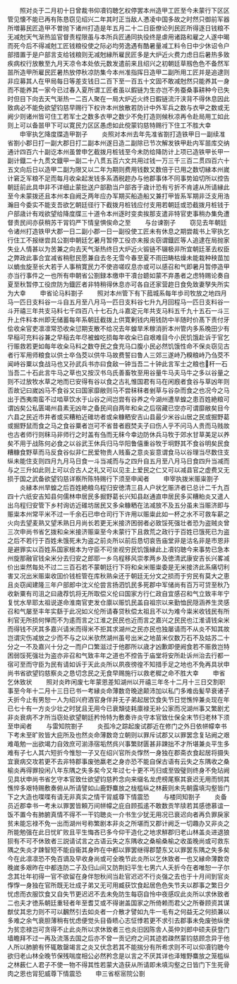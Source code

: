 <!-- { "loadSidebar": true } -->
　　照对炎于二月初十日曾裁书仰凟钧聴乞权停罢本州造甲工匠至今未蒙行下区区管见懐不能已再有陈恳窃见绍兴二年其时正当敌人慿凌中国多故之时然只御前军器所増募民匠造甲不曽抛下诸州打造是年五月二十二日臣僚论列民匠所得逐日钱粮不无减尅天气渐热监官督责程限虽与本所兵匠通同执役终是虐用诸路和雇之人遂中暍而死今后不得减尅工匠钱粮役使之际必均劳逸遇有酷暑量减工料令日中少休诏令户部措置于是户部言支给钱粮则无减尅縁所雇民匠多是大炉近火费力虑日后暑热多致疾病权行放散至九月天凉令本处依元数发遣前来且绍兴之初朝廷草剏色色不备然军噐所造甲所雇民匠暑热放停秋凉防集今本州准指挥日造甲二副所用工匠并是追逮则非应募其人在甲局每日等差支钱日二百下至一百五十文固不敢减尅然只能养其一身而不能养其一家今已过春入夏所谓工匠者虽以鍜链为生亦岂不务蚕桑事耕种今已失时但目下向去天气渐热一二百人聚在一局大炉近火终日鍜链流汗浃背不得休息因此致病必不能免欲望钧慈早赐行下权许本州放散若防计中外军兵之数与衣甲之数或无阙少则诸州皆可住工若军士之数多衣甲之数少不免打造则候秋凉再令赴局用工如此则上可以备噐甲下可以寛民力区区愚虑如此傥蒙钧慈特赐行下住工不胜大幸
　　申宰执乞降度牒造甲劄子
　　炎照对本州去年先准省劄打造铁甲日一副续准省劄小郡日打一副大郡日打二副本州遂日造二副除已节次解发铁甲赴内军噐库交纳通计四百六十副讫本州虽曽申乞截拨月桩钱至今未防给降防计上项已造铁甲长甲一副计鐡二十九贯文鐡甲一副二十八贯五百六文共用过钱一万三千三百二贯四百六十五文向后日以造甲二副为限又以二年为期则费用钱数又数倍于已用之数切縁本州嵗计窘乏军粮不足而每月收籴起发钱多系酒税趂办与他郡事体不同事势廹切所以控告朝廷前此具申非不详细止蒙批送户部勘当户部吝于歳计恐有亏折不肯遽从所请縁此至今未蒙拨还且本州本自阙乏两年应办军期买船造船又兼打甲皆系军期非泛支用浩瀚目今委实不能支吾欲乞朝廷径行下截拨月桩钱应付支用若朝廷或恐截拨月桩钱于户部歳计有戏欲望给降度牒三十道令本州逐时变卖挨那支遣非特官吏事稍办集免遭督责民间亦获稍苏干冐钧严下情皇惧俟命之至
　　与台谏劄子
　　窃见去年朝廷令诸州打造铁甲大郡一日二副小郡一日一副役使工匠未有休息之期尝裁书上宰执乞行住工不报继尝具公劄申朝廷乞暑月暂停工役亦未报炎窃谓鐡匠等人追逮在局抛家失业人情甚以为苦兼之向去天气渐热终日大炉近火锻链不辍极非所宜朝廷革去权臣之弊政此事合宜减省稍慰民愿兼自去冬无雪今春至夏不雨田畴枯燥未能栽种秧苗加以蝻虫旋至长大若于人事稍寛民力不使咨嗟叹息亦或可以感召和气即暑月暂停造甲亦当行事件之一也所有申朝省公劄録本缴申干凟台聼如蒙不弃愚者之虑特赐论奏自夏至秋暂停工役庶防为鐡匠者非特稍得休息亦可各自还家营趂日食免致妻孥失所实为大幸
　　申省论马料劄子
　　照对本州管下有下菰城系每年歩司牧放之地四月马一匹日支料谷一斗自五月至八月马一匹日支料谷七升九月回程马一匹日支料谷一斗开禧三年共支马料七千四百八十七石九斗嘉定元年共支马料五千九十五石一斗三升上件料本州即无储蓄每年系朝廷截拨上供寛剰钱内用钱防中半随时价髙下责付牙侩收籴官吏凛凛常恐收籴愆期支散不给况去年蝗旱禾稼消折本州管内多系晚田少有早稲可充料谷兼之早稲去年尽被蝗吃损每年收籴已自艰难目今小民饥饿赴诉于官乞行赈救若更如每年收籴马料之数夺民之食充马口腹小民必然饥饿性命不保炎窃见古者行军用师粮食以供士卒刍茭以供牛马故费誓曰鲁人三郊三遂峙乃糗粮峙乃刍茭不闻峙谷粟以食战马也又孙武兵书亦曰食敌一钟当吾二十钟此言军士之粮也秆一石当吾二十石此言牛马之草也又按汉书乌氏善畜牧至用谷量牛马夫马牛之多以谷量之则不过放牧水草之地而已安得有谷以食之古礼惟国君有马在闲廐者食谷与草凶年则否故记曰嵗凶马不食谷又曰国家靡敝则马不尝秣秣者剉草与谷杂而食之也况今之马出于西夷南蛮不过啮草饮水于山谷之间岂尝有谷养之今湖州遭旱蝗之患百姓絶粮可谓凶矣公私匮竭州县素无凶年之备民间自两年和籴之后宿藏已空亦可谓靡敝矣目今六县之民近市井者或买糟粕近碓坊者或籴糠粞安吉山县最少米谷山居之民或掘野葛或掘野鼠而食之马之食谷粟者岂可不省昔者廐焚夫子曰伤人乎不问马人贵而马贱故也古者师行则秣马非师行之时盖有刍而无秣今幸边防休兵马牧于郊水甘草美足以养矣不用于战陈何必食之以谷武王休兵归马华阳鲁僖重谷牧于坰野其不食谷明矣民食糟糠食野草而马反食谷似非仁民爱物贵人贱畜之意炎妄意谓食马以谷理当尽数住支纵未能住支则四月九月马日食一斗当减而与之四升自五月至八月马日食四升当减而与之三升如此则上可以合古人之礼又可以见主上爱民之仁又可以减县官之虚费又无损于国之武备欲望钧慈详察所陈特赐行下须至申闻者
　　申宰执拨米赈粜劄子
　　炎縁本州旱蝗之后百姓絶粮乌程归安徳清三县人户状乞赈济者已总计二千九百四十六纸安吉知县何儒林申居民多掘野葛长兴知县赵通直申居民多买糟粕炎又遣人出乌程归安管下乡村询访近碓坊居民又多籴糠粞在法减放不及五分虽未当赈济即与赈粜本州常平米不过一千余石已申仓司行下许用以赈粜此如一杯之水不可救车薪之火向去望麦熟又望禾熟日月尚长若更无米接济困弱者必致馁死强壮者恐为盗贼炎曾三次申尚书省乞拨和籴米接济赈粜至今未蒙行下且救荒之政行于百姓已饿死已为盗之后不若行于百姓未饿死未为盗之前炎所以前后恳切哀告庙堂非是沽名非是市恩非是避罪实以百姓系国家根本为守臣不可坐视穷民饥饿縁此上凟钧聴今来事势已急本州旋那融官钱籴米分去归安之郎耶一乡乌程移风崇孝两乡及徳清武康安吉长兴畧减价出粜然每处不过二三百石若不蒙朝廷行下将和籴米赈粜委是无米接济此系痛切利害又况出米赈粜收囬价钱桩管在库秋熟籴还于朝廷无分文之损而于穷民有莫大之恵且炎窃闻建隆三年户部郎中沈义伦尝言扬泗饥民多死郡中军储尚有百万可贷至秋乃收新粟有司沮之曰歳荐饥将无所取偿义伦曰国家方行仁政自宜感召和气立致丰年宁复忧水旱耶太祖说遂命淮南官吏发仓廪以赈饥民盖自祖宗以来勤恤民隠涵养生灵感召和气屡至丰年实繇于此况如义伦所请春贷秋偿太祖且不以为难今粜米收钱民有所利官无所损何惮而不为逺而言之江淮之民民也近而言之嘉兴之民民也江淮请钱籴米而得钱不厌其多嘉兴请米而得米不拒其求湖州之民亦民也独屡请而不从炎不知其故岂谓灾伤减放之少而不与之以米欤然湖州虽号出米之地苗米仅数万石不及姑苏二十分之一不及嘉兴十分之一而户口繁滋过于他郡所以歳才凶歉即便阙食若不赈救岂特困弱馁死强壮为盗亦非召和气致丰年之道也不控告于庙堂将安所赴诉州治去行都一宿可至而守臣为民有请如诉于天此炎所以夙夜徬徨不知措手足之地也不免再具状申尚书省欲望钧慈察炎之恳切念民之无食早赐施行以救老穉之命不胜大幸
　　申省乞休致状
　　照对炎昨闲废七年蒙恩差知湖州以开禧三年冬十二月十三日交割职事至今年十二月十三日已书一考縁炎命薄数竒晚途颠沛加以私门多难齿髪早衰诸子夭折今止有男恕一人为绍兴府酒官身伴并无子弟起居饮食失节日觉憔悴兼炎现在年已七十有一方炎少壮之时犹且无用今已衰頽徒耗廪禄无补公家而况湖州事又繁剧尤非炎衰病不才所当窃处欲望朝廷矜怜特为敷奏许炎守本官致仕保全末节归老林下须至申闻者
　　与雷知院劄子
　　炎孤冷之踪起废试郡近在修门之外日依帡幪幸书下考未至旷败皆大庇所及也然炎命薄数竒立朝则以罪斥试郡又以罪罢念复玷阙之艰难黾勉一出欲竭力自效庶可湔涤宿垢然呉兴事繁财匮甚非踈拙不才所堪兼炎平生多难有子七人其六短折今惟恕一子又在绍兴官所炎惸然一身独在郡斋衣食起居将摄失宜衰病交攻若更不去非特郡事废弛羸老之身亦恐不能自保古语有云失之东隅收之桑榆炎再得罪投闲八年东隅之失多矣今又年过七十更不丐归或至毁璧则终身不免玷阙见具状申尚书省乞守本官致仕欲望钧慈矜念向来缀名龙虎榜尾察其衰迟无用而悯其憔悴多艰特赐敷奏俯从所请譬如山鹿野麋放之栊槛纵之林薮则未先朝露填沟壑皆门下之大造也喋喋有请无非真实之情干冐威尊下情震恐
　　与楼同知劄子
　　炎备员近郡幸书一考未以罪罢皆頼万间帡幪之庇自顾孤逺不敢数贡竿牍若其感徳慕谊一饭不置今有肺腑真情不得不一干钧聴炎一介书生少犹无用况已衰迟向者再负罪戾家贫未能忘禄不免一出而湖州号称繁剧本非炎之所堪而又郡计阙乏一切趣办又非炎之所能勉强在此日忧旷败且平生悔吝已多今仰干造化之地求觧郡归老山林盖炎进退狼狈有不可不休致者三説请试言之古语云失之东隅收之桑榆桑榆之收虽晚尚或可救东隅之失炎才踈智短不能自衞其身昨在中都以罪罢继得郡楚东又以罪罢东隅之失多矣今在此凛凛恐不免百谪及早收身尚或可全晚节此炎所以乞休致者一也又縁命薄数竒晚嵗多艰昨在中都连防二子及归山间又防荆妇平生七男六人夭折今在者唯恕一子尔念其壮年初得一官不欲留在身伴恕秋间当赴官迟迟不行炎强之去也于十月间到官炎惸惸一身独在官所既无壮成子弟又无可用臧获饮食起居色色失节夫以郡事之繁日夕忧虑而衣服饮食又自失节更迟迟不去未免防生每窃自怜中夜感叹此炎所以求休致者二也夫才徳系朝廷重轻者年至耆艾或不得谢盖国家之所倚赖而君父之所眷顾资其谋猷仗其忠力则不可以飜然引去如炎者一介散才譬如九牛一毛有之何益无之何损兼以多难之余气衰胆薄稍有忧虑便觉头目昏瞆心志怔悸若更不求引去郡事未免废弛纵使为贫恋禄岂可贪得不止此炎所以求休致者三也炎旧因陈舎人英仲刘郎中硕夫获登门墙瞻拜不过一再及流落去国之后亦不曾一贡记府之问其迹若疎然蒙钧慈顾念异于他人所以肺腑有怀辄敢罄竭言之炎又伏念若其不能揣分有所希求则不可以仰凟钧聴今欲归老山林全晚节保残喘度相公必然矜念是以言之不厌其详也泽雉野麋放之笼槛纵之林薮仁人君子不使一物不得其性若蒙大造获从所请即未填沟壑之日皆门下生死骨肉之恩也冐犯威尊下情震恐
　　申三省枢宻院公劄

